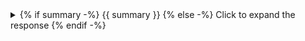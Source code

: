 <details class="box">
  <summary class="has-text-weight-bold">
   {% if summary -%}
   {{ summary }}
   {% else -%}
   Click to expand the response
   {% endif -%}
  </summary>

{% set data = load_data(path=file, format="plain") %}
```{% if language %}{{language}}{% endif %}
{{ data }}
```

</details>
